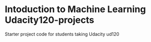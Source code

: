 Intoduction to Machine Learning Udacity120-projects
===================================================

Starter project code for students taking Udacity ud120
